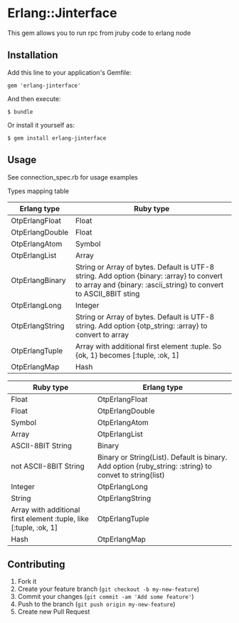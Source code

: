 # Erlang::Jinterface

This gem allows you to run rpc from jruby code to erlang node

## Installation

Add this line to your application's Gemfile:

    gem 'erlang-jinterface'

And then execute:

    $ bundle

Or install it yourself as:

    $ gem install erlang-jinterface

## Usage

See connection_spec.rb for usage examples

Types mapping table

| Erlang type | Ruby type |
| ----------- | --------- |
| OtpErlangFloat | Float |
| OtpErlangDouble | Float |
| OtpErlangAtom | Symbol |
| OtpErlangList | Array |
| OtpErlangBinary | String or Array of bytes. Default is UTF-8 string. Add option {binary: :array} to convert to array and {binary: :ascii_string} to convert to ASCII_8BIT sting |
| OtpErlangLong | Integer |
| OtpErlangString | String or Array of bytes. Default is UTF-8 string. Add option {otp_string: :array} to convert to array |
| OtpErlangTuple | Array with additional first element :tuple. So {ok, 1} becomes [:tuple, :ok, 1]
| OtpErlangMap | Hash |

| Ruby type | Erlang  type |
| --------- | ------------ |
| Float | OtpErlangFloat |
| Float | OtpErlangDouble |
| Symbol | OtpErlangAtom |
| Array | OtpErlangList |
| ASCII-8BIT String | Binary |
| not ASCII-8BIT String | Binary or String(List). Default is binary. Add option {ruby_string: :string} to convet to string(list) |
| Integer | OtpErlangLong |
| String | OtpErlangString |
| Array with additional first element :tuple, like [:tuple, :ok, 1] | OtpErlangTuple |
| Hash | OtpErlangMap |

## Contributing

1. Fork it
2. Create your feature branch (`git checkout -b my-new-feature`)
3. Commit your changes (`git commit -am 'Add some feature'`)
4. Push to the branch (`git push origin my-new-feature`)
5. Create new Pull Request
